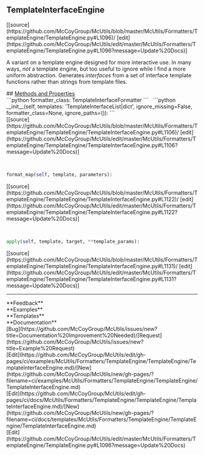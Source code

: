 ## <a id="McUtils.McUtils.Formatters.TemplateEngine.TemplateEngine.TemplateInterfaceEngine">TemplateInterfaceEngine</a> 

<div class="docs-source-link" markdown="1">
[[source](https://github.com/McCoyGroup/McUtils/blob/master/McUtils/Formatters/TemplateEngine/TemplateEngine.py#L1096)/
[edit](https://github.com/McCoyGroup/McUtils/edit/master/McUtils/Formatters/TemplateEngine/TemplateEngine.py#L1096?message=Update%20Docs)]
</div>

A variant on a template engine designed for more interactive use.
In many ways, _not_ a template engine, but too useful to ignore while I
find a more uniform abstraction.
Generates _interfaces_ from a set of interface template functions
rather than strings from template files.







<div class="collapsible-section">
 <div class="collapsible-section collapsible-section-header" markdown="1">
## <a class="collapse-link" data-toggle="collapse" href="#methods" markdown="1"> Methods and Properties</a> <a class="float-right" data-toggle="collapse" href="#methods"><i class="fa fa-chevron-down"></i></a>
 </div>
 <div class="collapsible-section collapsible-section-body collapse show" id="methods" markdown="1">
 ```python
formatter_class: TemplateInterfaceFormatter
```
<a id="McUtils.McUtils.Formatters.TemplateEngine.TemplateEngine.TemplateInterfaceEngine.__init__" class="docs-object-method">&nbsp;</a> 
```python
__init__(self, templates: 'TemplateInterfaceList|dict', ignore_missing=False, formatter_class=None, ignore_paths=()): 
```
<div class="docs-source-link" markdown="1">
[[source](https://github.com/McCoyGroup/McUtils/blob/master/McUtils/Formatters/TemplateEngine/TemplateEngine/TemplateInterfaceEngine.py#L1106)/
[edit](https://github.com/McCoyGroup/McUtils/edit/master/McUtils/Formatters/TemplateEngine/TemplateEngine/TemplateInterfaceEngine.py#L1106?message=Update%20Docs)]
</div>


<a id="McUtils.McUtils.Formatters.TemplateEngine.TemplateEngine.TemplateInterfaceEngine.format_map" class="docs-object-method">&nbsp;</a> 
```python
format_map(self, template, parameters): 
```
<div class="docs-source-link" markdown="1">
[[source](https://github.com/McCoyGroup/McUtils/blob/master/McUtils/Formatters/TemplateEngine/TemplateEngine/TemplateInterfaceEngine.py#L1122)/
[edit](https://github.com/McCoyGroup/McUtils/edit/master/McUtils/Formatters/TemplateEngine/TemplateEngine/TemplateInterfaceEngine.py#L1122?message=Update%20Docs)]
</div>


<a id="McUtils.McUtils.Formatters.TemplateEngine.TemplateEngine.TemplateInterfaceEngine.apply" class="docs-object-method">&nbsp;</a> 
```python
apply(self, template, target, **template_params): 
```
<div class="docs-source-link" markdown="1">
[[source](https://github.com/McCoyGroup/McUtils/blob/master/McUtils/Formatters/TemplateEngine/TemplateEngine/TemplateInterfaceEngine.py#L1131)/
[edit](https://github.com/McCoyGroup/McUtils/edit/master/McUtils/Formatters/TemplateEngine/TemplateEngine/TemplateInterfaceEngine.py#L1131?message=Update%20Docs)]
</div>
 </div>
</div>












---


<div markdown="1" class="text-secondary">
<div class="container">
  <div class="row">
   <div class="col" markdown="1">
**Feedback**   
</div>
   <div class="col" markdown="1">
**Examples**   
</div>
   <div class="col" markdown="1">
**Templates**   
</div>
   <div class="col" markdown="1">
**Documentation**   
</div>
   <div class="col" markdown="1">
   
</div>
   <div class="col" markdown="1">
   
</div>
   <div class="col" markdown="1">
   
</div>
</div>
  <div class="row">
   <div class="col" markdown="1">
[Bug](https://github.com/McCoyGroup/McUtils/issues/new?title=Documentation%20Improvement%20Needed)/[Request](https://github.com/McCoyGroup/McUtils/issues/new?title=Example%20Request)   
</div>
   <div class="col" markdown="1">
[Edit](https://github.com/McCoyGroup/McUtils/edit/gh-pages/ci/examples/McUtils/Formatters/TemplateEngine/TemplateEngine/TemplateInterfaceEngine.md)/[New](https://github.com/McCoyGroup/McUtils/new/gh-pages/?filename=ci/examples/McUtils/Formatters/TemplateEngine/TemplateEngine/TemplateInterfaceEngine.md)   
</div>
   <div class="col" markdown="1">
[Edit](https://github.com/McCoyGroup/McUtils/edit/gh-pages/ci/docs/McUtils/Formatters/TemplateEngine/TemplateEngine/TemplateInterfaceEngine.md)/[New](https://github.com/McCoyGroup/McUtils/new/gh-pages/?filename=ci/docs/templates/McUtils/Formatters/TemplateEngine/TemplateEngine/TemplateInterfaceEngine.md)   
</div>
   <div class="col" markdown="1">
[Edit](https://github.com/McCoyGroup/McUtils/edit/master/McUtils/Formatters/TemplateEngine/TemplateEngine.py#L1096?message=Update%20Docs)   
</div>
   <div class="col" markdown="1">
   
</div>
   <div class="col" markdown="1">
   
</div>
   <div class="col" markdown="1">
   
</div>
</div>
</div>
</div>